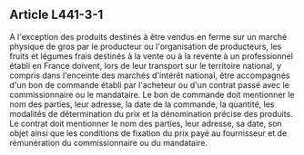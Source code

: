 Article L441-3-1
----
A l'exception des produits destinés à être vendus en ferme sur un marché
physique de gros par le producteur ou l'organisation de producteurs, les fruits
et légumes frais destinés à la vente ou à la revente à un professionnel établi
en France doivent, lors de leur transport sur le territoire national, y compris
dans l'enceinte des marchés d'intérêt national, être accompagnés d'un bon de
commande établi par l'acheteur ou d'un contrat passé avec le commissionnaire ou
le mandataire. Le bon de commande doit mentionner le nom des parties, leur
adresse, la date de la commande, la quantité, les modalités de détermination du
prix et la dénomination précise des produits. Le contrat doit mentionner le nom
des parties, leur adresse, sa date, son objet ainsi que les conditions de
fixation du prix payé au fournisseur et de rémunération du commissionnaire ou du
mandataire.
